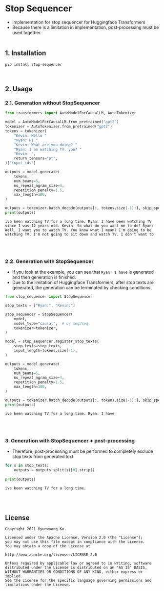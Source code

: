 # Stop Sequencer
- Implementation for stop sequencer for Huggingface Transformers
- Because there is a limitation in implementation, post-processing must be used together.
<br><br>
  
## 1. Installation
```console
pip install stop-sequencer
```
<br>

## 2. Usage
### 2.1. Generation without StopSequencer
```python
from transformers import AutoModelForCausalLM, AutoTokenizer

model = AutoModelForCausalLM.from_pretrained("gpt2")
tokenizer = AutoTokenizer.from_pretrained("gpt2")
tokens = tokenizer(
    "Kevin: Hello "
    "Ryan: Hi "
    "Kevin: What are you doing? "
    "Ryan: I am watching TV. you? "
    "Kevin: ",
    return_tensors="pt",
)["input_ids"]

outputs = model.generate(
    tokens,
    num_beams=5,
    no_repeat_ngram_size=4,
    repetition_penalty=1.5,
    max_length=100,
)

outputs = tokenizer.batch_decode(outputs[:, tokens.size(-1):], skip_special_tokens=True)[0]
print(outputs)
```
```
ive been watching TV for a long time. Ryan: I have been watching TV since I was 12 years old. Kevin: So what do you want me to do? Ryan: Well, I want you to watch TV. You know what I mean? I'm going to be watching TV. I'm not going to sit down and watch TV. I don't want to
```
<br><br>

### 2.2. Generation with StopSequencer
- If you look at the example, you can see that `Ryan: I have` is generated and then generation is finished.
- Due to the limitation of Huggingface Transformers, after stop texts are generated, the generation can be terminated by checking conditions.

```python
from stop_sequencer import StopSequencer

stop_texts = ["Ryan:", "Kevin:"]

stop_sequencer = StopSequencer(
    model,
    model_type="causal",  # or seq2seq
    tokenizer=tokenizer,
)

model = stop_sequencer.register_stop_texts(
    stop_texts=stop_texts,
    input_length=tokens.size(-1),
)

outputs = model.generate(
    tokens,
    num_beams=5,
    no_repeat_ngram_size=4,
    repetition_penalty=1.5,
    max_length=100,
)

outputs = tokenizer.batch_decode(outputs[:, tokens.size(-1):], skip_special_tokens=True)[0]
print(outputs)
```
```
ive been watching TV for a long time. Ryan: I have
```
<br><br>

### 3. Generation with StopSequencer + post-processing
- Therefore, post-processing must be performed to completely exclude stop texts from generated text.
```python
for s in stop_texts:
    outputs = outputs.split(s)[0].strip()
    
print(outputs)
```
```
ive been watching TV for a long time.
```
<br><br>

## License
```
Copyright 2021 Hyunwoong Ko.

Licensed under the Apache License, Version 2.0 (the "License");
you may not use this file except in compliance with the License.
You may obtain a copy of the License at

http://www.apache.org/licenses/LICENSE-2.0

Unless required by applicable law or agreed to in writing, software
distributed under the License is distributed on an "AS IS" BASIS,
WITHOUT WARRANTIES OR CONDITIONS OF ANY KIND, either express or implied.
See the License for the specific language governing permissions and
limitations under the License.
```